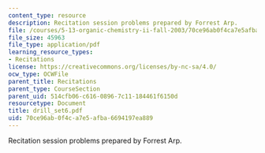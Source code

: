 ```yaml
---
content_type: resource
description: Recitation session problems prepared by Forrest Arp.
file: /courses/5-13-organic-chemistry-ii-fall-2003/70ce96ab0f4ca7e5afba6694197ea889_drill_set6.pdf
file_size: 45963
file_type: application/pdf
learning_resource_types:
- Recitations
license: https://creativecommons.org/licenses/by-nc-sa/4.0/
ocw_type: OCWFile
parent_title: Recitations
parent_type: CourseSection
parent_uid: 514cfb06-c616-0896-7c11-184461f6150d
resourcetype: Document
title: drill_set6.pdf
uid: 70ce96ab-0f4c-a7e5-afba-6694197ea889
---
```

Recitation session problems prepared by Forrest Arp.